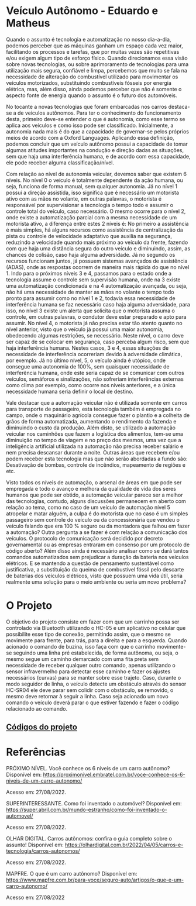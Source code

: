 # Veículo Autônomo - Eduardo e Matheus

Quando o assunto é tecnologia e automatização no nosso dia-a-dia, podemos perceber que as máquinas ganham um espaço cada vez maior, facilitando os processos e tarefas, que por muitas vezes são  repetitivas e/ou exigem algum tipo de esforço físico. Quando direcionamos essa visão sobre novas tecnologias, ou sobre aprimoramento de tecnologias para uma utilização mais segura, confiável e limpa, percebemos que muito se fala na necessidade de alteração do combustível utilizado para movimentar os veículos motorizados, substituindo combustíveis fósseis por energia elétrica, mas, além disso, ainda podemos perceber que não é somente o aspecto fonte de energia quando o assunto é o futuro dos automóveis.

No tocante a novas tecnologias que foram embarcadas nos carros destaca-se a de veículos autônomos. Para ter o conhecimento do funcionamento desta, primeiro deve-se   entender o que é autonomia, como esse termo se aplica aos veículos e como isso pode ser classificado. Inicialmente, a autonomia nada mais é do que a capacidade de governar-se pelos próprios meios de acordo com a Oxford Languages. Aplicando essa definição, podemos concluir que um veículo autônomo possui a capacidade de tomar algumas atitudes importantes na condução e direção dadas as situações, sem que haja uma interferência humana, e de acordo com essa capacidade, ele pode receber alguma classificação/nível.

Com relação ao nível de autonomia veicular, devemos saber que existem 6 níveis. No nível 0 o veículo é totalmente dependente da ação humana, ou seja, funciona de forma manual, sem qualquer autonomia. Já no nível 1 possuí a direção assistida, isso significa que é necessário um motorista ativo com as mãos no volante, em outras palavras, o motorista é responsável por supervisionar a tecnologia o tempo todo e assumir o controle total do veículo, caso necessário. O mesmo ocorre para o nível 2, onde existe a automatização parcial com a mesma necessidade de um motorista ativo, a diferença entre estes 2 níveis é: No primeiro a assistência é mais simples, há alguns recursos como assistência de centralização da pista ou controle de velocidade adaptativo que auxilia na segurança, reduzindo a velocidade quando mais próximo ao veículo da frente, fazendo com que haja uma distância segura do outro veículo e diminuindo, assim, as chances de colisão, caso haja alguma adversidade. Já no segundo os recursos funcionam juntos, já possuem sistemas avançados de assistência (ADAS), onde as respostas ocorrem de maneira mais rápida do que no nível 1. Indo  para o próximos níveis 3 e 4, passamos para o estado onde a tecnologia assume o controle sem supervisão humana, onde na 3 existe uma automatização condicionada e na 4 automatização avançada, ou seja, não há uma necessidade de manter as mãos no volante o tempo todo pronto para assumir como no nível 1 e 2, todavia essa necessidade de interferência humana se faz necessário caso haja alguma adversidade, para isso, no nível 3 existe um alerta que solicita que o motorista assuma o controle, em outras palavras, o condutor deve estar preparado e apto para assumir. No nível 4, o motorista já não precisa estar tão atento quanto no nível anterior, visto que o veículo já possui uma maior autonomia, obedecendo algumas restrições, se necessário. Neste nível, o carro deve ser capaz de se colocar em segurança, caso perceba algum risco, sem que haja interferência humana. Nestes casos, 3 e 4, essas situações de necessidade de interferência ocorreriam devido à adversidade climática, por exemplo. Já no último nível, 5, o veículo ainda é utópico, onde consegue uma autonomia de 100%, sem quaisquer necessidade de interferência humana, onde este seria capaz de se comunicar com outros veículos, semáforos e sinalizações, não sofreriam interferências externas como clima por exemplo, como ocorre nos níveis anteriores, e a única necessidade humana seria definir o local de destino.

Vale destacar que a automação veicular não é utilizada somente em carros para transporte de passageiro, esta tecnologia também é empregada no campo, onde o maquinário agrícola consegue fazer o plantio e a colheita de grãos de  forma automatizada, aumentando o  rendimento da fazenda e diminuindo o custo da produção. Além disto, se utilizado a automação veicular nos caminhões que fazem a logística dos alimentos, tem-se uma diminuição  no tempo de viagem e no preço dos mesmos, uma vez que a inteligência artificial utilizada na automação não precisa receber salário e nem precisa descansar durante a noite. Outras  áreas que recebem e/ou podem receber esta tecnologia mas que não serão abordadas a fundo são: Desativação de bombas, controle de incêndios, mapeamento de regiões e etc.

Visto todos os níveis de automação, o  arsenal de áreas em que pode ser empregada e todo o avanço e melhora da qualidade de vida dos seres humanos que pode ser obtido, a automação veicular parece ser a melhor das tecnologias, contudo, alguns discussões permanecem em aberto com relação ao tema, como no caso de um veículo de automação nível 5 atropelar e matar alguém, a culpa é do motorista que no caso é um simples passageiro sem controle do veículo ou da concessionária que vendeu o veículo falando que era 100 % seguro ou da montadora que falhou em fazer a automação? Outra pergunta a se fazer é com relação a comunicação dos veículos. O protocolo de comunicação será decidido por decreto governamental ou as empresas entraram em consenso por um protocolo de código aberto? Além disso ainda é necessário analisar como se dará tantos comandos automatizados sem prejudicar a duração da bateria nos veículos elétricos. E se mantendo a questão de pensamento sustentável  como justificativa, a substituição da queima de combustível fóssil pelo descarte de baterias  dos veículos elétricos, visto que possuem uma vida útil, seria realmente uma solução para o meio ambiente ou seria um novo problema?

# O Projeto

O objetivo do projeto consiste em fazer com que um carrinho possa ser controlado via Bluetooth utilizando o HC-05 e um aplicativo no celular que possibilite esse tipo de conexão, permitindo assim, que o mesmo se movimente para frente, para trás, para a direita e para a esquerda. Quando acionado o comando de buzina, isso faça com que o carrinho movimente-se seguindo uma linha pré estabelecida, de forma autônoma, ou seja, o mesmo segue um caminho demarcado com uma fita preta sem necessidade de receber qualquer outro comando, apenas utilizando o sensor infravermelho para detectar esse caminho e fazer os ajustes necessários (curvas) para se manter sobre esse trajeto. Caso, durante o modo seguidor de linha, o veículo detecte um obstáculo através do sensor HC-SR04 ele deve parar sem colidir com o obstáculo, se removido, o mesmo deve retornar à seguir a linha. Caso seja acionado um novo comando o veículo deverá parar o que estiver fazendo e fazer o código relacionado ao comando.

## [Códigos do projeto](./codigos)

# Referências

PRÓXIMO NÍVEL. Você conhece os 6 níveis de um carro autônomo? Disponível em: https://proximonivel.embratel.com.br/voce-conhece-os-6-niveis-de-um-carro-autonomo/

Acesso em: 27/08/2022.

SUPERINTERESSANTE. Como foi inventado o automóvel? Disponível em: https://super.abril.com.br/mundo-estranho/como-foi-inventado-o-automovel/

Acesso em: 27/08/2022.

OLHAR DIGITAL. Carros autônomos: confira o guia completo sobre o assunto! Disponível em: https://olhardigital.com.br/2022/04/05/carros-e-tecnologia/carros-autonomos/

Acesso em: 27/08/2022.

MAPFRE. O que é um carro autônomo? Disponível em: https://www.mapfre.com.br/para-voce/seguro-auto/artigos/o-que-e-um-carro-autonomo/

Acesso em: 27/08/2022

